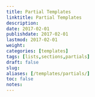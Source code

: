 ```yaml
---
title: Partial Templates
linktitle: Partial Templates
description:
date: 2017-02-01
publishdate: 2017-02-01
lastmod: 2017-02-01
weight:
categories: [templates]
tags: [lists,sections,partials]
draft: false
slug:
aliases: [/templates/partials/]
toc: false
notes:
---
```

